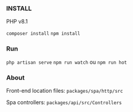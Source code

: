 ### INSTALL

PHP v8.1

`composer install`
`npm install`

### Run
`php artisan serve`
`npm run watch` ou `npm run hot`

### About

Front-end location files:
`packages/spa/http/src`

Spa controllers:
`packages/api/src/Controllers`
